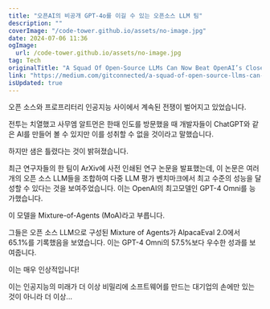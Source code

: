 ```yaml
---
title: "오픈AI의 비공개 GPT-4o를 이길 수 있는 오픈소스 LLM 팀"
description: ""
coverImage: "/code-tower.github.io/assets/no-image.jpg"
date: 2024-07-06 11:36
ogImage:
  url: /code-tower.github.io/assets/no-image.jpg
tag: Tech
originalTitle: "A Squad Of Open-Source LLMs Can Now Beat OpenAI’s Closed-Source GPT-4o"
link: "https://medium.com/gitconnected/a-squad-of-open-source-llms-can-now-beat-the-closed-source-gpt-4o-86ebed788102"
isUpdated: true
---
```


오픈 소스와 프로프리터리 인공지능 사이에서 계속된 전쟁이 벌어지고 있었습니다.

전투는 치열했고 사무엠 알트먼은 한때 인도를 방문했을 때 개발자들이 ChatGPT와 같은 AI를 만들어 볼 수 있지만 이를 성취할 수 없을 것이라고 말했습니다.

하지만 샘은 틀렸다는 것이 밝혀졌습니다.

최근 연구자들의 한 팀이 ArXiv에 사전 인쇄된 연구 논문을 발표했는데, 이 논문은 여러 개의 오픈 소스 LLM들을 조합하여 다중 LLM 평가 벤치마크에서 최고 수준의 성능을 달성할 수 있다는 것을 보여주었습니다. 이는 OpenAI의 최고모델인 GPT-4 Omni를 능가했습니다.

<div class="content-ad"></div>

이 모델을 Mixture-of-Agents (MoA)라고 부릅니다.

그들은 오픈 소스 LLM으로 구성된 Mixture of Agents가 AlpacaEval 2.0에서 65.1%를 기록했음을 보였습니다. 이는 GPT-4 Omni의 57.5%보다 우수한 성과를 보여줍니다.

이는 매우 인상적입니다!

이는 인공지능의 미래가 더 이상 비밀리에 소프트웨어를 만드는 대기업의 손에만 있는 것이 아니라 더 이상...
